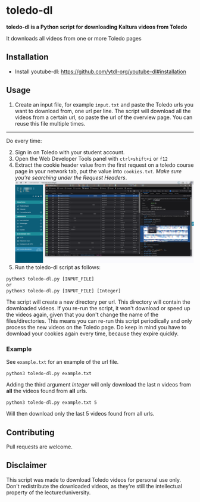 # toledo-dl

**toledo-dl is a Python script for downloading Kaltura videos from Toledo**

It downloads all videos from one or more Toledo pages

## Installation
- Install youtube-dl: https://github.com/ytdl-org/youtube-dl#installation

## Usage 
1. Create an input file, for example `input.txt` and paste the Toledo urls you want to download from, one url per line. The script will download all the videos from a certain url, so paste the url of the overview page. You can reuse this file multiple times.
---
Do every time:

2. Sign in on Toledo with your student account.
3. Open the Web Developer Tools panel with `ctrl+shift+i` or `f12` 
4. Extract the cookie header value from the first request on a toledo course page in your network tab, put the value into `cookies.txt`. *Make sure you're searching under the Request Headers*.
![cookie copy example](cookie-copy-example.png)
5. Run the toledo-dl script as follows:

```
python3 toledo-dl.py [INPUT_FILE]
or
python3 toledo-dl.py [INPUT_FILE] [Integer]
```
The script will create a new directory per url. This directory will contain the downloaded videos. If you re-run the script, it won't download or speed up the videos again, given that you don't change the name of the files/directories. This means you can re-run this script periodically and only process the new videos on the Toledo page. Do keep in mind you have to download your cookies again every time, because they expire quickly.

### Example
See `example.txt` for an example of the url file.
```
python3 toledo-dl.py example.txt
```
Adding the third argument _Integer_ will only download the last n videos from **all** the videos found from **all** urls. 
```
python3 toledo-dl.py example.txt 5
```
Will then download only the last 5 videos found from all urls.
## Contributing
Pull requests are welcome.

## Disclaimer
This script was made to download Toledo videos for personal use only. Don't redistribute the downloaded videos, as they're still the intellectual property of the lecturer/university.
